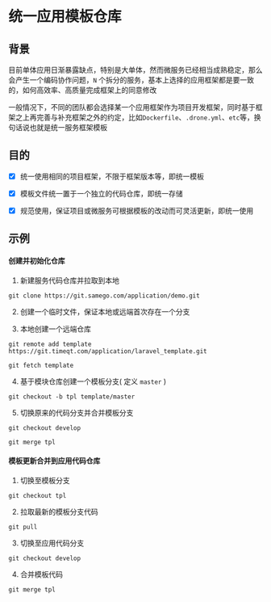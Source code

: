 # 统一应用模板仓库

## 背景
目前单体应用日渐暴露缺点，特别是大单体，然而微服务已经相当成熟稳定，那么会产生一个编码协作问题，`N` 个拆分的服务，基本上选择的应用框架都是要一致的，如何高效率、高质量完成框架上的同意修改

一般情况下，不同的团队都会选择某一个应用框架作为项目开发框架，同时基于框架之上再完善与补充框架之外的约定，比如`Dockerfile`、`.drone.yml`、`etc`等，换句话说也就是统一服务框架模板

## 目的

- [x] 统一使用相同的项目框架，不限于框架版本等，即统一模板

- [x] 模板文件统一置于一个独立的代码仓库，即统一存储

- [x] 规范使用，保证项目或微服务可根据模板的改动而可灵活更新，即统一使用

## 示例

#### 创建并初始化仓库

1. 新建服务代码仓库并拉取到本地

```shell
git clone https://git.samego.com/application/demo.git
```

2. 创建一个临时文件，保证本地或远端首次存在一个分支

3. 本地创建一个远端仓库

```shell
git remote add template https://git.timeqt.com/application/laravel_template.git

git fetch template
```

4. 基于模块仓库创建一个模板分支( 定义 `master` )

```shell
git checkout -b tpl template/master
```

5. 切换原来的代码分支并合并模板分支

```shell
git checkout develop

git merge tpl
```


#### 模板更新合并到应用代码仓库

1. 切换至模板分支

```shell
git checkout tpl
```

2. 拉取最新的模板分支代码

```shell
git pull
```

3. 切换至应用代码分支

```shell
git checkout develop
```

4. 合并模板代码

```shell
git merge tpl
```
